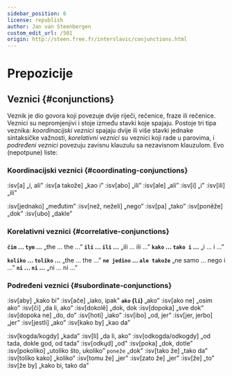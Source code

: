 ```yaml
---
sidebar_position: 6
license: republish
author: Jan van Steenbergen
custom_edit_url: /501
origin: http://steen.free.fr/interslavic/conjunctions.html
---
```


# Prepozicije

## Veznici \{#conjunctions}

Veznik je dio govora koji povezuje dvije riječi, rečenice, fraze ili rečenice. Veznici su nepromjenjivi i stoje između stavki koje spajaju. Postoje tri tipa veznika: _koordinacijski veznici_ spajaju dvije ili više stavki jednake sintaksičke važnosti, _korelativni veznici_ su veznici koji rade u parovima, i _podređeni veznici_ povezuju zavisnu klauzulu sa nezavisnom klauzulom. Evo (nepotpune) liste:

### Koordinacijski veznici \{#coordinating-conjunctions}

:isv[a] „i, ali”
:isv[a takože] „kao i”
:isv[abo] „ili”
:isv[ale] „ali”
:isv[i] „i”
:isv[ili] „ili”

:isv[jednako] „međutim”
:isv[než, neželi] „nego”
:isv[pa] „tako”
:isv[poněže] „dok”
:isv[ubo] „dakle”

### Korelativni veznici \{#correlative-conjunctions}

**`čim` ... `tym` ...** „the ... the ...”
**`ili` ... `ili` ...** „ili ... ili ...”
**`kako` ... `tako i` ...** „i ... i ...”

**`koliko` ... `toliko` ...** „the ... the ...”
**`ne jedino` ... `ale takože`** „ne samo ... nego i ...”
**`ni` ... `ni` ...** „ni ... ni ...”

### Podređeni veznici \{#subordinate-conjunctions}

:isv[aby] „kako bi”
:isv[ače] „iako, ipak”
**`ako` (`li`)** „ako”
:isv[ako ne] „osim ako”
:isv[či] „da li, ako”
:isv[dokolě] „dok, dok
:isv[dopoka] „sve dok”
:isv[dopoka ne] „do, do”
:isv[hoti] „iako”
:isv[ibo] „od, jer”
:isv[jer, jerbo] „jer”
:isv[jestli] „ako”
:isv[kako by] „kao da”

:isv[kogda/kogdy] „kada”
:isv[li] „da li, ako”
:isv[odkogda/odkogdy] „od tada, dokle god, od tada”
:isv[odkųd] „od”
:isv[poka] „dok, dotle”
:isv[pokoliko] „utoliko što, ukoliko” `poneže` „dok”
:isv[tako že] „tako da”
:isv[toliko kako] „koliko“
:isv[tomu že] „jer”
:isv[zato že] „jer”
:isv[že] „to”
:isv[že by] „kako bi, tako da”

